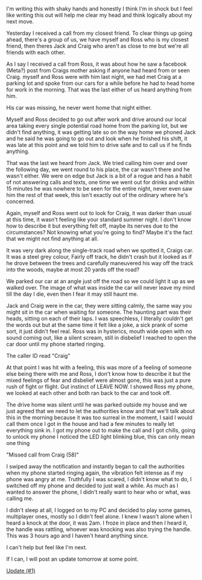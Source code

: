 I'm writing this with shaky hands and honestly I think I'm in shock but I feel like writing this out will help me clear my head and think logically about my next move.

Yesterday I received a call from my closest friend. To clear things up going ahead, there's a group of us, we have myself and Ross who is my closest friend, then theres Jack and Craig who aren't as close to me but we're all friends with each other.

As I say I received a call from Ross, it was about how he saw a facebook (Meta?) post from Craigs mother asking if anyone had heard from or seen Craig. myself and Ross were with him last night, we had met Craig at a parking lot and spoke from our cars for a while before he had to head home for work in the morning. That was the last either of us heard anything from him.

His car was missing, he never went home that night either.

Myself and Ross decided to go out after work and drive around our local area taking every single potential road home from the parking lot, but we didn't find anything, it was getting late so on the way home we phoned Jack and he said he was going to go out and look when he finished his shift, it was late at this point and we told him to drive safe and to call us if he finds anything.

That was the last we heard from Jack. We tried calling him over and over the following day, we went round to his place, the car wasn't there and he wasn't either. We were on edge but Jack is a bit of a rogue and has a habit of not answering calls and texts, one time we went out for drinks and within 15 minutes he was nowhere to be seen for the entire night, never even saw him the rest of that week, this isn't exactly out of the ordinary where he's concerned.

Again, myself and Ross went out to look for Craig, it was darker than usual at this time, it wasn't feeling like your standard summer night. I don't know how to describe it but everything felt off, maybe its nerves due to the circumstances? Not knowing what you're going to find? Maybe it's the fact that we might not find anything at all.

It was very dark along the single-track road when we spotted it, Craigs car. It was a steel grey colour, Fairly off track, he didn't crash but it looked as if he drove between the trees and carefully maneuvered his way off the track into the woods, maybe at most 20 yards off the road?

We parked our car at an angle just off the road so we could light it up as we walked over. The image of what was inside the car will never leave my mind till the day I die, even then I fear it may still haunt me.

Jack and Craig were in the car, they were sitting calmly, the same way you might sit in the car when waiting for someone. The haunting part was their heads, sitting on each of their laps. I was speechless, I literally couldn't get the words out but at the same time it felt like a joke, a sick prank of some sort, it just didn't feel real. Ross was in hysterics, mouth wide open with no sound coming out, like a silent scream, still in disbelief I reached to open the car door until my phone started ringing.

The caller ID read "Craig"

At that point I was hit with a feeling, this was more of a feeling of someone else being there with me and Ross, I don't know how to describe it but the mixed feelings of fear and disbelief were almost gone, this was just a pure rush of fight or flight. Gut instinct of LEAVE NOW. I showed Ross my phone, we looked at each other and both ran back to the car and took off.

The drive home was silent until he was parked outside my house and we just agreed that we need to let the authorities know and that we'll talk about this in the morning because it was too surreal in the moment, I said I would call them once I got in the house and had a few minutes to really let everything sink in. I got my phone out to make the call and I got chills, going to unlock my phone I noticed the LED light blinking blue, this can only mean one thing

"Missed call from Craig (58)"

I swiped away the notification and instantly began to call the authorities when my phone started ringing again, the vibration felt intense as if my phone was angry at me. Truthfully I was scared, I didn't know what to do, I switched off my phone and decided to just wait a while. As much as I wanted to answer the phone, I didn't really want to hear who or what, was calling me.

I didn't sleep at all, I logged on to my PC and decided to play some games, multiplayer ones, mostly so I didn't feel alone. I knew I wasn't alone when I heard a knock at the door, it was 2am. I froze in place and then I heard it, the handle was rattling, whoever was knocking was also trying the handle. This was 3 hours ago and I haven't heard anything since.

I can't help but feel like I'm next.

If I can, I will post an update tomorrow at some point.

[Update (#1)](https://www.reddit.com/r/nosleep/comments/v24fcq/we_found_our_missing_friends_and_i_think_im_next/)
